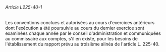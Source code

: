 ###### Article L225-40-1

Les conventions conclues et autorisées au cours d'exercices antérieurs dont l'exécution a été poursuivie au cours du dernier exercice sont examinées chaque année par le conseil d'administration et communiquées au commissaire aux comptes, s'il en existe, pour les besoins de l'établissement du rapport prévu au troisième alinéa de l'article L. 225-40.

